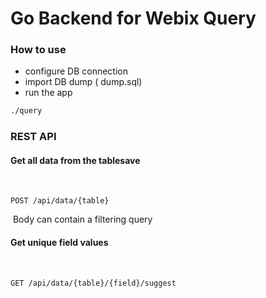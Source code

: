 Go Backend for Webix Query
=======


### How to use

- configure DB connection
- import DB dump ( dump.sql) 
- run the app

```bash
./query
```

### REST API

#### Get all data from the tablesave
​
```
POST /api/data/{table}
```
​
Body can contain a filtering query
​
#### Get unique field values
​
```
GET /api/data/{table}/{field}/suggest
```
